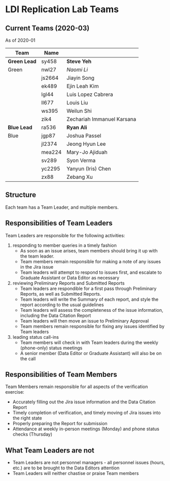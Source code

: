 # LDI Replication Lab Teams

## Current Teams (2020-03)

 As of 2020-01 

| Team          | Name                    |           |
|----------------|--------|----------------------------|
| **Green Lead**     | sy458  | **Steve Yeh**                  | 
| Green          | nwl27  | *Naomi Li*                   | 
|                | js2664 | Jiayin Song                | 
|                | ek489  | Ejin Leah Kim              | 
|                | lgl44  | Luis Lopez Cabrera         | 
|                | ll677  | Louis Liu                  | 
|                | ws395  | Weilun Shi                 | 
|                | zik4   | Zechariah Immanuel Karsana | 
| **Blue  Lead**     | ra536  | **Ryan Ali**                  | 
| Blue           | jgp87  | Joshua Passel              | 
|                | jl2374 | Jeong Hyun Lee             | 
|                | mea224 | Mary\-Jo Ajiduah           | 
|                | sv289  | Syon Verma                 | 
|                | yc2295 | Yanyun \(Iris\) Chen       | 
|                | zx88   | Zebang Xu                  | 



## Structure
Each team has a Team Leader, and multiple members. 

## Responsibilities of Team Leaders
Team Leaders are responsible for the following activities:
1. responding to member queries in a timely fashion
   - As soon as an issue arises, team members should bring it up with the team leader.
   - Team members remain responsible for making a note of any issues in the Jira issue
   - Team leaders will attempt to respond to issues first, and escalate to Graduate Assistant or Data Editor as necessary
2. reviewing Preliminary Reports and Submitted Reports
   - Team leaders are respondible for a first pass through Preliminary Reports, as well as Submitted Reports.
   - Team leaders will write the Summary of each report, and style the report according to the usual guidelines
   - Team leaders will assess the completeness of the issue information, including the Data Citation Report
   - Team leaders will then move an issue to Preliminary Approval
   - Team members remain responsible for fixing any issues identified by Team leaders
3. leading status call-ins 
   - Team members will check in with Team leaders during the weekly (phone-only) status meetings
   - A senior member (Data Editor or Graduate Assistant) will also be on the call

## Responsibilities of Team Members
Team Members remain responsible for all aspects of the verification exercise:
- Accurately filling out the Jira issue information and the Data Citation Report
- Timely completion of verification, and timely moving of Jira issues into the right state
- Properly preparing the Report for submission
- Attendance at weekly in-person meetings (Monday) and phone status checks (Thursday)

## What Team Leaders are not
- Team Leaders are not personnel managers - all personnel issues (hours, etc.) are to be brought to the Data Editors attention 
- Team Leaders will neither chastise or praise Team members

